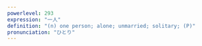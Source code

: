 ```yaml
---
powerlevel: 293
expression: "一人"
definition: "(n) one person; alone; unmarried; solitary; (P)"
pronunciation: "ひとり"
---
```

